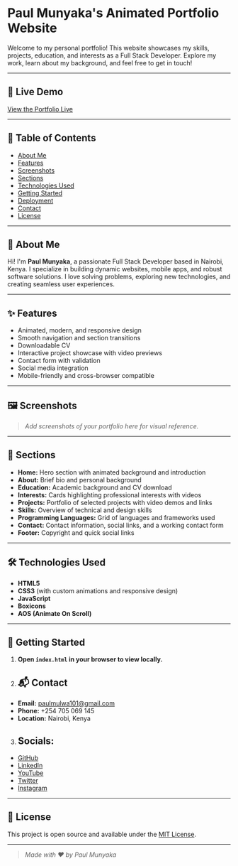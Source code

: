 
# Paul Munyaka's Animated Portfolio Website #

Welcome to my personal portfolio! This website showcases my skills, projects, education, and interests as a Full Stack Developer. Explore my work, learn about my background, and feel free to get in touch!

---

## 🚀 Live Demo #

[View the Portfolio Live](https://yourusername.github.io/portfolio-hackathon)

---

## 📂 Table of Contents #

- [About Me](#-about-me)
- [Features](#-features)
- [Screenshots](#-screenshots)
- [Sections](#-sections)
- [Technologies Used](#-technologies-used)
- [Getting Started](#-getting-started)
- [Deployment](#-deployment)
- [Contact](#-contact)
- [License](#-license)

---

## 👋 About Me ##

Hi! I'm **Paul Munyaka**, a passionate Full Stack Developer based in Nairobi, Kenya. I specialize in building dynamic websites, mobile apps, and robust software solutions. I love solving problems, exploring new technologies, and creating seamless user experiences.

---

## ✨ Features ##

- Animated, modern, and responsive design  
- Smooth navigation and section transitions  
- Downloadable CV  
- Interactive project showcase with video previews  
- Contact form with validation  
- Social media integration  
- Mobile-friendly and cross-browser compatible  

---

## 🖼️ Screenshots ##

> _Add screenshots of your portfolio here for visual reference._

---

## 📑 Sections ##

- **Home:** Hero section with animated background and introduction  
- **About:** Brief bio and personal background  
- **Education:** Academic background and CV download  
- **Interests:** Cards highlighting professional interests with videos  
- **Projects:** Portfolio of selected projects with video demos and links  
- **Skills:** Overview of technical and design skills  
- **Programming Languages:** Grid of languages and frameworks used  
- **Contact:** Contact information, social links, and a working contact form  
- **Footer:** Copyright and quick social links  

---

## 🛠️ Technologies Used ##

- **HTML5**  
- **CSS3** (with custom animations and responsive design)  
- **JavaScript**  
- **Boxicons**  
- **AOS (Animate On Scroll)**  


---

## 🚦 Getting Started ##

1. **Open `index.html` in your browser to view locally.**

2. ## 📬 Contact ##

- **Email:** [paulmulwa101@gmail.com](mailto:paulmulwa101@gmail.com)  
- **Phone:** +254 705 069 145  
- **Location:** Nairobi, Kenya  

3. ## **Socials:** ##
- [GitHub](https://github.com/paulmunyaka101)  
- [LinkedIn](https://linkedin.com/in/paulmunyaka101)  
- [YouTube](https://youtube.com/@paulmunyaka101)  
- [Twitter](https://twitter.com/paulmunyaka101)  
- [Instagram](https://instagram.com/paulmunyaka101)  

---

## 📄 License ##

This project is open source and available under the [MIT License](LICENSE).

---

> _Made with ❤️ by Paul Munyaka_

